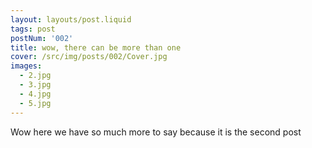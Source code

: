 ```yaml
---
layout: layouts/post.liquid
tags: post
postNum: '002'
title: wow, there can be more than one
cover: /src/img/posts/002/Cover.jpg
images:
  - 2.jpg
  - 3.jpg
  - 4.jpg
  - 5.jpg
---
```


Wow here we have so much more to say because it is the second post
